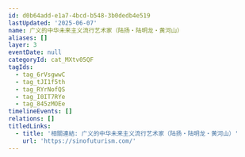 ```yaml
---
id: d0b64add-e1a7-4bcd-b548-3b0dedb4e519
lastUpdated: '2025-06-07'
name: 广义的中华未来主义流行艺术家（陆扬・陆明龙・黄河山）
aliases: []
layer: 3
eventDate: null
categoryId: cat_MXtv05QF
tagIds:
  - tag_6rVsgwwC
  - tag_tJI1f5th
  - tag_RYrNofQS
  - tag_I0IT7RYe
  - tag_845zMOEe
timelineEvents: []
relations: []
titledLinks:
  - title: '相關連結: 广义的中华未来主义流行艺术家（陆扬・陆明龙・黄河山）'
    url: 'https://sinofuturism.com/'
---
```


